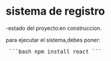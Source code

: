 <H1> sistema de registro</h1>

-estado del proyecto:en construccion.

para ejecutar el sistema,debes poner:

<pre> ```bash npm install react ``` </pre>
